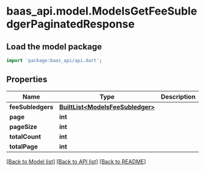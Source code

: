 # baas_api.model.ModelsGetFeeSubledgerPaginatedResponse

## Load the model package
```dart
import 'package:baas_api/api.dart';
```

## Properties
Name | Type | Description | Notes
------------ | ------------- | ------------- | -------------
**feeSubledgers** | [**BuiltList&lt;ModelsFeeSubledger&gt;**](ModelsFeeSubledger.md) |  | [optional] 
**page** | **int** |  | [optional] 
**pageSize** | **int** |  | [optional] 
**totalCount** | **int** |  | [optional] 
**totalPage** | **int** |  | [optional] 

[[Back to Model list]](../README.md#documentation-for-models) [[Back to API list]](../README.md#documentation-for-api-endpoints) [[Back to README]](../README.md)


